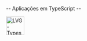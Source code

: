 -- Aplicações em TypeScript -- 

<img height="50em" alt="LVG-Typescript" src="https://img.shields.io/badge/TypeScript-007ACC?style=for-the-badge&logo=typescript&logoColor=black">
